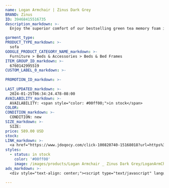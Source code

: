 ```yaml
---
name: Logan Armchair | Zinus Dark Grey
BRAND: Zinus
ID: 39468415516735
description_markdown: >-
  Enjoy the superior comfort of our bestselling green tea memory foam in this Logan Armchair. Kick back and relax for hours on enveloping memory foam and fiber fill atop Zinus Base foam for ultra supportive comfort. This exceptional chair will complement any living space with its compact design while the steel frame will stand the test of time.

garment_type:
PRODUCT_TYPE_markdown: >-
  sofa
GOOGLE_PRODUCT_CATEGORY_NAME_markdown: >-
  Furniture > Beds & Accessories > Beds & Bed Frames
ITEM_GROUP_ID_markdown: >-
  6760142995519
CUSTOM_LABEL_0_markdown: >-
  
PROMOTION_ID_markdown: >-
  
LAST_UPDATED_markdown: >-
  2024-01-25T06:34:24.478-08:00
AVAILABILITY_markdown: >-
  AVAILABILITY: <span style="color: #00ff00;">in stock</span>
COLOR:
CONDITION_markdown: >-
  CONDITION: new
SIZE_markdown: >-
  SIZE: 
price: 589.00 USD
stock: 
LINK_markdown: >-
  <a href="https://www.jdoqocy.com/click-100820740-15168018?url=https%3A%2F%2Fwww.zinus.com%2Fproducts%2Flogan-armchair%3Fvariant%3D39468415516735" target="_blank" style="display: inline-block; padding: 10px 20px; font-size: 16px; text-align: center; text-decoration: none; cursor: pointer; border: 1px solid #3498db; color: #3498db; background-color: #fff; border-radius: 5px; transition: background-color 0.3s;">Go to Product</a>
styles:
  - status: in stock
    color: '#00ff00'
    image: /images/products/Logan Armchair _ Zinus Dark Grey/LoganArmChair_DarkGrey-1.jpg
ads_markdown: >-
  <div style="text-align: center;"><script type="text/javascript" language="javascript" src="https://www.kqzyfj.com/placeholder-53972226?target=_top&mouseover=N"></script></div>

---
```


